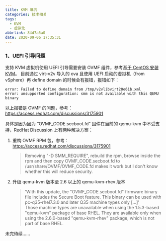 ```yaml
---
title: KVM 填坑
categories: 技术相关
tags:
  - KVM
  - 虚拟化
abbrlink: 84d7a5a0
date: 2020-09-06 17:35:31
---
```

### 1、UEFI 引导问题
支持 KVM 虚拟机使用 UEFI 引导需要安装 OVMF 组件，参考[基于 CentOS 安装 KVM](https://blog.skyhive.tech/2020/06/10/%E5%9F%BA%E4%BA%8E-CentOS-%E5%AE%89%E8%A3%85-KVM/)。
目前通过 virt-v2v 导入的 ova 且使用 UEFI 启动的虚拟机（from vSphere）再 define domain 的时候会有报错，报错如下：
```
error: Failed to define domain from /tmp/v2vlibvirt20e61b.xml
error: unsupported configuration: smm is not available with this QEMU binary
```
以上报错是 OVMF 的问题，参考：https://access.redhat.com/discussions/3175901

具体是因为因为 “OVMF_CODE.secboot.fd” 固件在当前的 qemu-kvm 中不受支持，RedHat Discussion 上有两种解决方案：

1. 重构 OVMF RPM 包，参考： https://access.redhat.com/discussions/3175901
    >  Removing "-D SMM_REQUIRE", rebuild the rpm, browse inside the rpm and then copy OVMF_CODE.secboot.fd to /usr/share/OVMF/OVMF_CODE.fd makes it work but I don't know whether this will reduce security.

2. 升级 qemu-kvm 版本至 2.6 以上的 qemu-kvm-rhev 版本
    > 'With this update, the "OVMF_CODE.secboot.fd" firmware binary file includes the Secure Boot feature. This binary can be used with pc-q35-rhel7.3.0 and later Q35 machine types only [...]'<br>Those machine types are unavailable when using the 1.5.3-based "qemu-kvm" package of base RHEL. They are available only when using the 2.6.0-based "qemu-kvm-rhev" package, which is not part of base RHEL.

未完待续……

